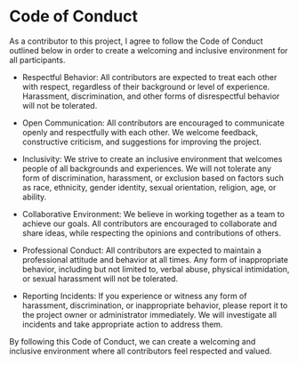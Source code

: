 # Code of Conduct

As a contributor to this project, I agree to follow the Code of Conduct outlined below in order to create a welcoming and inclusive environment for all participants.

* Respectful Behavior: All contributors are expected to treat each other with respect, regardless of their background or level of experience. Harassment, discrimination, and other forms of disrespectful behavior will not be tolerated.

* Open Communication: All contributors are encouraged to communicate openly and respectfully with each other. We welcome feedback, constructive criticism, and suggestions for improving the project.

* Inclusivity: We strive to create an inclusive environment that welcomes people of all backgrounds and experiences. We will not tolerate any form of discrimination, harassment, or exclusion based on factors such as race, ethnicity, gender identity, sexual orientation, religion, age, or ability.

* Collaborative Environment: We believe in working together as a team to achieve our goals. All contributors are encouraged to collaborate and share ideas, while respecting the opinions and contributions of others.

* Professional Conduct: All contributors are expected to maintain a professional attitude and behavior at all times. Any form of inappropriate behavior, including but not limited to, verbal abuse, physical intimidation, or sexual harassment will not be tolerated.

* Reporting Incidents: If you experience or witness any form of harassment, discrimination, or inappropriate behavior, please report it to the project owner or administrator immediately. We will investigate all incidents and take appropriate action to address them.

By following this Code of Conduct, we can create a welcoming and inclusive environment where all contributors feel respected and valued.
